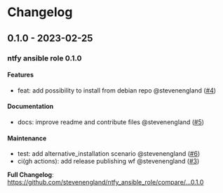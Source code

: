 # Changelog

## 0.1.0 - 2023-02-25

### ntfy ansible role 0.1.0

#### Features

- feat: add possibility to install from debian repo @stevenengland ([#4](https://github.com/stevenengland/ntfy_ansible_role/pull/4))

#### Documentation

- docs: improve readme and contribute files @stevenengland ([#5](https://github.com/stevenengland/ntfy_ansible_role/pull/5))

#### Maintenance

- test: add alternative_installation scenario @stevenengland ([#6](https://github.com/stevenengland/ntfy_ansible_role/pull/6))
- ci(gh actions): add release publishing wf @stevenengland ([#3](https://github.com/stevenengland/ntfy_ansible_role/pull/3))

**Full Changelog**: https://github.com/stevenengland/ntfy_ansible_role/compare/...0.1.0
